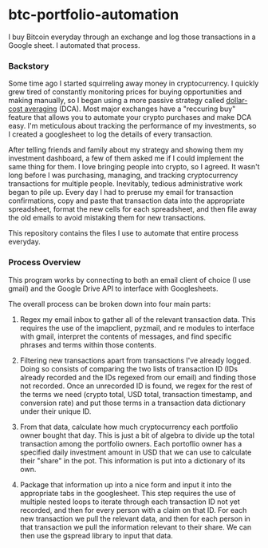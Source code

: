# btc-portfolio-automation
I buy Bitcoin everyday through an exchange and log those transactions in a Google sheet. I automated that process.

### Backstory
Some time ago I started squirreling away money in cryptocurrency. I quickly grew tired of constantly monitoring prices for buying opportunities and making manually, so I began using a more passive strategy called [dollar-cost averaging](https://www.investopedia.com/terms/d/dollarcostaveraging.asp) (DCA). Most major exchanges have a "reccuring buy" feature that allows you to automate your crypto purchases and make DCA easy. I'm meticulous about tracking the performance of my investments, so I created a googlesheet to log the details of every transaction.

After telling friends and family about my strategy and showing them my investment dashboard, a few of them asked me if I could implement the same thing for them. I love bringing people into crypto, so I agreed. It wasn't long before I was purchasing, managing, and tracking cryptocurrency transactions for multiple people. Inevitably, tedious administrative work began to pile up. Every day I had to preruse my email for transaction confirmations, copy and paste that transaction data into the appropriate spreadsheet, format the new cells for each spreadsheet, and then file away the old emails to avoid mistaking them for new transactions.

This repository contains the files I use to automate that entire process everyday.

### Process Overview

This program works by connecting to both an email client of choice (I use gmail) and the Google Drive API to interface with Googlesheets.

The overall process can be broken down into four main parts:  
1. Regex my email inbox to gather all of the relevant transaction data. This requires the use of the imapclient, pyzmail, and re modules to interface with gmail, interpret the contents of messages, and find specific phrases and terms within those contents.

2. Filtering new transactions apart from transactions I've already logged. Doing so consists of comparing the two lists of transaction ID (IDs already recorded and the IDs regexed from our email) and finding those not recorded. Once an unrecorded ID is found, we regex for the rest of the terms we need (crypto total, USD total, transaction timestamp, and conversion rate) and put those terms in a transaction data dictionary under their unique ID.

3. From that data, calculate how much cryptocurrency each portfolio owner bought that day. This is just a bit of algebra to divide up the total transaction among the portfolio owners. Each portoflio owner has a specified daily investment amount in USD that we can use to calculate their "share" in the pot. This information is put into a dictionary of its own.

4. Package that information up into a nice form and input it into the appropriate tabs in the googlesheet. This step requires the use of multiple nested loops to iterate through each transaction ID not yet recorded, and then for every person with a claim on that ID. For each new transaction we pull the relevant data, and then for each person in that transaction we pull the information relevant to their share. We can then use the gspread library to input that data.
